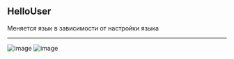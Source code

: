 ## HelloUser
Меняется язык в зависимости от настройки языка
____
![image](https://user-images.githubusercontent.com/107046079/183631419-d137d33e-2d86-4a78-9469-66bbe6555a2e.png)
![image](https://user-images.githubusercontent.com/107046079/183631453-a400242a-e736-4d83-8acb-1d1d1425a6a5.png)
